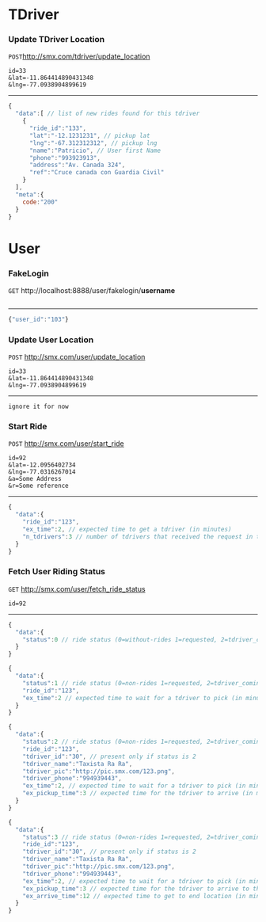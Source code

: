 TDriver
============

### Update TDriver Location

`POST`http://smx.com/tdriver/update_location

``` 
id=33
&lat=-11.864414890431348
&lng=-77.0938904899619
```
---
```js
{
  "data":[ // list of new rides found for this tdriver
    {
      "ride_id":"133",
      "lat":"-12.1231231", // pickup lat
      "lng":"-67.312312312", // pickup lng
      "name":"Patricio", // User first Name
      "phone":"993923913",
      "address":"Av. Canada 324",
      "ref":"Cruce canada con Guardia Civil"
    }
  ],
  "meta":{
    code:"200"
  }
}
```


User 
====

### FakeLogin

`GET` http://localhost:8888/user/fakelogin/__username__
```
```
---
```js
{"user_id":"103"}
```

### Update User Location
`POST` http://smx.com/user/update_location

```
id=33
&lat=-11.864414890431348
&lng=-77.0938904899619
```
---
```
ignore it for now
```


### Start Ride
`POST` http://smx.com/user/start_ride

```
id=92
&lat=-12.0956402734
&lng=-77.0316267014
&a=Some Address
&r=Some reference
```
---

```js
{
  "data":{
    "ride_id":"123",
    "ex_time":2, // expected time to get a tdriver (in minutes)
    "n_tdrivers":3 // number of tdrivers that received the request in the first shot
  }
}
```

### Fetch User Riding Status
`GET` http://smx.com/user/fetch_ride_status


```
id=92
```
---

```js
{
  "data":{
    "status":0 // ride status (0=without-rides 1=requested, 2=tdriver_coming, 3=riding)
  }
}
```
```js
{
  "data":{
    "status":1 // ride status (0=non-rides 1=requested, 2=tdriver_coming, 3=riding)
    "ride_id":"123",
    "ex_time":2 // expected time to wait for a tdriver to pick (in minutes)
  }
}
```
```js
{
  "data":{
    "status":2 // ride status (0=non-rides 1=requested, 2=tdriver_coming, 3=riding)
    "ride_id":"123",
    "tdriver_id":"30", // present only if status is 2
    "tdriver_name":"Taxista Ra Ra",
    "tdriver_pic":"http://pic.smx.com/123.png",
    "tdriver_phone":"994939443",
    "ex_time":2, // expected time to wait for a tdriver to pick (in minutes)
    "ex_pickup_time":3 // expected time for the tdriver to arrive (in minutes). Present only if status is 2
  }
}
```
```js
{
  "data":{
    "status":3 // ride status (0=non-rides 1=requested, 2=tdriver_coming, 3=riding)
    "ride_id":"123",
    "tdriver_id":"30", // present only if status is 2
    "tdriver_name":"Taxista Ra Ra",
    "tdriver_pic":"http://pic.smx.com/123.png",
    "tdriver_phone":"994939443",
    "ex_time":2, // expected time to wait for a tdriver to pick (in minutes)
    "ex_pickup_time":3 // expected time for the tdriver to arrive to the pickup location (in minutes). Present only if status is 2
    "ex_arrive_time":12 // expected time to get to end location (in mins). Present only if status is 3
  }
}
```

